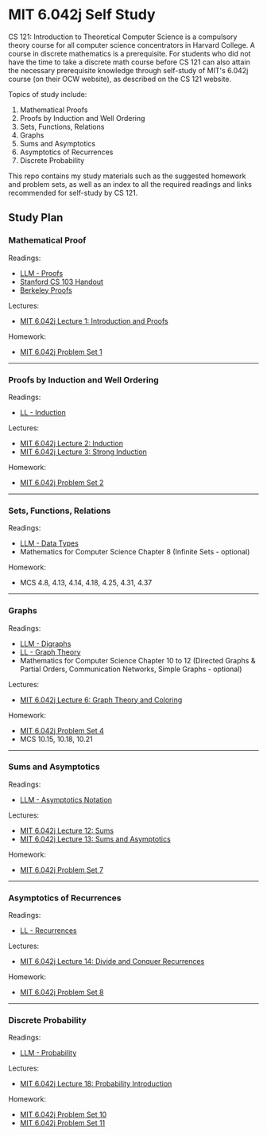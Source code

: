 # MIT 6.042j Self Study

CS 121: Introduction to Theoretical Computer Science is a compulsory theory course for all computer science concentrators in Harvard College. A course in discrete mathematics is a prerequisite. For students who did not have the time to take a discrete math course before CS 121 can also attain the necessary prerequisite knowledge through self-study of MIT's 6.042j course (on their OCW website), as described on the CS 121 website.

Topics of study include:
1. Mathematical Proofs
2. Proofs by Induction and Well Ordering
3. Sets, Functions, Relations
4. Graphs
5. Sums and Asymptotics
6. Asymptotics of Recurrences
7. Discrete Probability

This repo contains my study materials such as the suggested homework and problem sets, as well as an index to all the required readings and links recommended for self-study by CS 121.

## Study Plan

### Mathematical Proof
Readings:
* [LLM - Proofs](https://cs121.boazbarak.org/LLM_proofs.pdf)
* [Stanford CS 103 Handout](https://cs121.boazbarak.org/cs103_proofs.pdf)
* [Berkeley Proofs](http://www.math.berkeley.edu/~hutching/teach/proofs.pdf)

Lectures:
* [MIT 6.042j Lecture 1: Introduction and Proofs](https://ocw.mit.edu/courses/electrical-engineering-and-computer-science/6-042j-mathematics-for-computer-science-fall-2010/video-lectures/lecture-1-introduction-and-proofs/)

Homework:
* [MIT 6.042j Problem Set 1](https://ocw.mit.edu/courses/electrical-engineering-and-computer-science/6-042j-mathematics-for-computer-science-fall-2010/assignments/MIT6_042JF10_assn01.pdf)

***

### Proofs by Induction and Well Ordering
Readings:
* [LL - Induction](https://cs121.boazbarak.org/LL_induction.pdf)

Lectures:
* [MIT 6.042j Lecture 2: Induction](https://ocw.mit.edu/courses/electrical-engineering-and-computer-science/6-042j-mathematics-for-computer-science-fall-2010/video-lectures/lecture-2-induction/)
* [MIT 6.042j Lecture 3: Strong Induction](https://ocw.mit.edu/courses/electrical-engineering-and-computer-science/6-042j-mathematics-for-computer-science-fall-2010/video-lectures/lecture-3-strong-induction/)

Homework:
* [MIT 6.042j Problem Set 2](https://ocw.mit.edu/courses/electrical-engineering-and-computer-science/6-042j-mathematics-for-computer-science-fall-2010/assignments/MIT6_042JF10_assn02.pdf)

***

### Sets, Functions, Relations
Readings:
* [LLM - Data Types](https://cs121.boazbarak.org/LLM_data_types.pdf)
* Mathematics for Computer Science Chapter 8 (Infinite Sets - optional)

Homework:
* MCS 4.8, 4.13, 4.14, 4.18, 4.25, 4.31, 4.37

***

### Graphs
Readings:
* [LLM - Digraphs](https://cs121.boazbarak.org/LLM_digraphs.pdf)
* [LL - Graph Theory](https://cs121.boazbarak.org/LL_graph_theory.pdf)
* Mathematics for Computer Science Chapter 10 to 12 (Directed Graphs & Partial Orders, Communication Networks, Simple Graphs - optional)

Lectures:
* [MIT 6.042j Lecture 6: Graph Theory and Coloring](https://ocw.mit.edu/courses/electrical-engineering-and-computer-science/6-042j-mathematics-for-computer-science-fall-2010/video-lectures/lecture-6-graph-theory-and-coloring/)

Homework:
* [MIT 6.042j Problem Set 4](https://ocw.mit.edu/courses/electrical-engineering-and-computer-science/6-042j-mathematics-for-computer-science-fall-2010/assignments/MIT6_042JF10_assn04.pdf)
* MCS 10.15, 10.18, 10.21

***

### Sums and Asymptotics
Readings:
* [LLM - Asymptotics Notation](https://cs121.boazbarak.org/LLM_oh_notation.pdf)

Lectures:
* [MIT 6.042j Lecture 12: Sums](https://ocw.mit.edu/courses/6-042j-mathematics-for-computer-science-fall-2010/resources/lecture-12-sums/)
* [MIT 6.042j Lecture 13: Sums and Asymptotics](https://ocw.mit.edu/courses/6-042j-mathematics-for-computer-science-fall-2010/resources/lecture-13-sums-and-asymptotics/)

Homework:
* [MIT 6.042j Problem Set 7](https://ocw.mit.edu/courses/6-042j-mathematics-for-computer-science-fall-2010/41ee8661082630bb68c9d3babffeefbd_MIT6_042JF10_assn07.pdf)

***

### Asymptotics of Recurrences
Readings:
* [LL - Recurrences](https://cs121.boazbarak.org/LL_recurrence_1.pdf)

Lectures:
* [MIT 6.042j Lecture 14: Divide and Conquer Recurrences](https://ocw.mit.edu/courses/6-042j-mathematics-for-computer-science-fall-2010/resources/lecture-14-divide-and-conquer-recurrences/)

Homework:
* [MIT 6.042j Problem Set 8](https://ocw.mit.edu/courses/6-042j-mathematics-for-computer-science-fall-2010/f1c8291c19f0b0636e4f11522014c44f_MIT6_042JF10_assn08.pdf)

***

### Discrete Probability
Readings:
* [LLM - Probability](https://cs121.boazbarak.org/LLM_probability.pdf)

Lectures:
* [MIT 6.042j Lecture 18: Probability Introduction](https://ocw.mit.edu/courses/6-042j-mathematics-for-computer-science-fall-2010/resources/lecture-18-probability-introduction/)

Homework:
* [MIT 6.042j Problem Set 10](https://ocw.mit.edu/courses/6-042j-mathematics-for-computer-science-fall-2010/2c8325cfcd72647ed39997c314411367_MIT6_042JF10_assn10.pdf)
* [MIT 6.042j Problem Set 11](https://ocw.mit.edu/courses/6-042j-mathematics-for-computer-science-fall-2010/e05c700d299623c9ddb17effb642b417_MIT6_042JF10_assn11.pdf)

